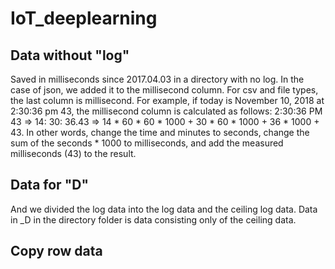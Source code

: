 # IoT_deeplearning

## Data without "log"
Saved in milliseconds since 2017.04.03 in a directory with no log. In the case of json, we added it to the millisecond column. For csv and file types, the last column is millisecond. For example, if today is November 10, 2018 at 2:30:36 pm 43, the millisecond column is calculated as follows:
2:30:36 PM 43 => 14: 30: 36.43 => 14 * 60 * 60 * 1000 + 30 * 60 * 1000 + 36 * 1000 + 43. In other words, change the time and minutes to seconds, change the sum of the seconds * 1000 to milliseconds, and add the measured milliseconds (43) to the result.

## Data for "D"
And we divided the log data into the log data and the ceiling log data.
Data in _D in the directory folder is data consisting only of the ceiling data.

## Copy row data
